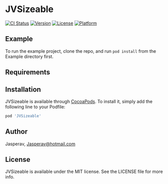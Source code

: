 # JVSizeable

[![CI Status](https://img.shields.io/travis/Jasperav/JVSizeable.svg?style=flat)](https://travis-ci.org/Jasperav/JVSizeable)
[![Version](https://img.shields.io/cocoapods/v/JVSizeable.svg?style=flat)](https://cocoapods.org/pods/JVSizeable)
[![License](https://img.shields.io/cocoapods/l/JVSizeable.svg?style=flat)](https://cocoapods.org/pods/JVSizeable)
[![Platform](https://img.shields.io/cocoapods/p/JVSizeable.svg?style=flat)](https://cocoapods.org/pods/JVSizeable)

## Example

To run the example project, clone the repo, and run `pod install` from the Example directory first.

## Requirements

## Installation

JVSizeable is available through [CocoaPods](https://cocoapods.org). To install
it, simply add the following line to your Podfile:

```ruby
pod 'JVSizeable'
```

## Author

Jasperav, Jasperav@hotmail.com

## License

JVSizeable is available under the MIT license. See the LICENSE file for more info.
